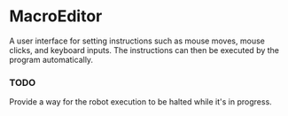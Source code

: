 # MacroEditor

A user interface for setting instructions such as mouse moves, mouse clicks, and keyboard inputs.
The instructions can then be executed by the program automatically.

### TODO

Provide a way for the robot execution to be halted while it's in progress.